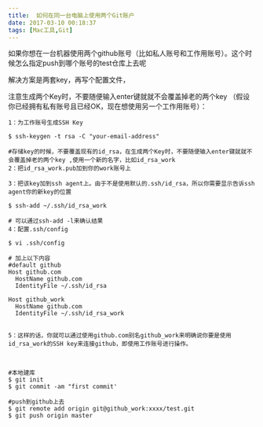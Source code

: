 ```yaml
---
title:  如何在同一台电脑上使用两个Git账户
date: 2017-03-10 00:18:37
tags: [Mac工具,Git]
---
```


如果你想在一台机器使用两个github账号（比如私人账号和工作用账号）。这个时候怎么指定push到哪个账号的test仓库上去呢

解决方案是两套key，再写个配置文件，

注意生成两个Key时，不要随便输入enter键就就不会覆盖掉老的两个key
（假设你已经拥有私有账号且已经OK，现在想使用另一个工作用账号）：

<!--more-->

```commandline
1：为工作账号生成SSH Key

$ ssh-keygen -t rsa -C "your-email-address"

#存储key的时候，不要覆盖现有的id_rsa，在生成两个Key时，不要随便输入enter键就就不会覆盖掉老的两个key ,使用一个新的名字，比如id_rsa_work 
2：把id_rsa_work.pub加到你的work账号上

3：把该key加到ssh agent上。由于不是使用默认的.ssh/id_rsa，所以你需要显示告诉ssh agent你的新key的位置

$ ssh-add ~/.ssh/id_rsa_work

# 可以通过ssh-add -l来确认结果 
4：配置.ssh/config

$ vi .ssh/config

# 加上以下内容
#default github
Host github.com
  HostName github.com
  IdentityFile ~/.ssh/id_rsa

Host github_work
  HostName github.com
  IdentityFile ~/.ssh/id_rsa_work
 

5：这样的话，你就可以通过使用github.com别名github_work来明确说你要是使用id_rsa_work的SSH key来连接github，即使用工作账号进行操作。



#本地建库
$ git init
$ git commit -am "first commit'
 
#push到github上去
$ git remote add origin git@github_work:xxxx/test.git
$ git push origin master

```